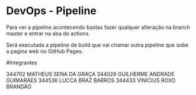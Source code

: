 # DevOps - Pipeline

Para ver a pipeline acontecendo bastas fazer qualquer alteração na branch master e entrar na aba de actions.

Será executada a pipeline de build que vai chamar outra pipeline que sobe a pagina web no GitHub Pages.

#Integrantes

344702 MATHEUS SENA DA GRAÇA
344028 GUILHERME ANDRADE GUIMARÃES
344536 LUCCA BRAZ BARROS
344433 VINICIUS ROXO BRANDÃO
